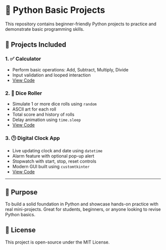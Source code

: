 # 🐍 Python Basic Projects

This repository contains beginner-friendly Python projects to practice and demonstrate basic programming skills.

## 📂 Projects Included

### 1. ✅ Calculator
- Perform basic operations: Add, Subtract, Multiply, Divide
- Input validation and looped interaction
- [View Code](./Calculator/calculator.py)

### 2. 🎲 Dice Roller
- Simulate 1 or more dice rolls using `random`
- ASCII art for each roll
- Total score and history of rolls
- Delay animation using `time.sleep`
- [View Code](./Dice-Roller/dice_roller.py)

### 3. 🕒 Digital Clock App

- Live updating clock and date using `datetime`  
- Alarm feature with optional pop-up alert  
- Stopwatch with start, stop, reset controls  
- Modern GUI built using `customtkinter`  
- [View Code](./Digital-Clock/clock_app.py)

---

## 🚀 Purpose

To build a solid foundation in Python and showcase hands-on practice with real mini-projects. Great for students, beginners, or anyone looking to revise Python basics.

## 📜 License

This project is open-source under the MIT License.
